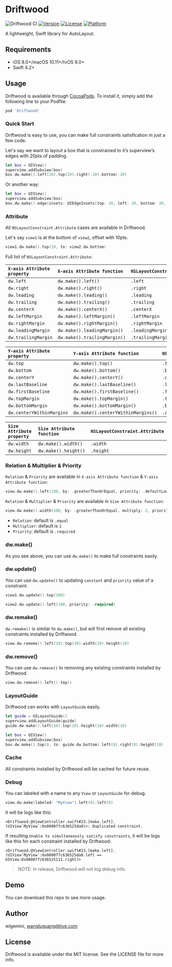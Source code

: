 # Driftwood
![Driftwood CI](https://github.com/wlgemini/Driftwood/workflows/Driftwood%20CI/badge.svg)
[![Version](https://img.shields.io/cocoapods/v/Driftwood.svg?style=flat)](https://cocoapods.org/pods/Driftwood)
[![License](https://img.shields.io/cocoapods/l/Driftwood.svg?style=flat)](https://cocoapods.org/pods/Driftwood)
[![Platform](https://img.shields.io/cocoapods/p/Driftwood.svg?style=flat)](https://cocoapods.org/pods/Driftwood)

A lightweight, Swift library for AutoLayout.

## Requirements

- iOS 8.0+/macOS 10.11+/tvOS 9.0+
- Swift 4.2+

## Usage

Driftwood is available through [CocoaPods](https://cocoapods.org). To install it, simply add the following line to your Podfile:

```ruby
pod 'Driftwood'
```

### Quick Start

Driftwood is easy to use, you can make full constraints satisfication in just a few code.

Let's say we want to layout a box that is constrained to it’s superview’s edges with 20pts of padding.

```swift
let box = UIView()
superview.addSubview(box)
box.dw.make().left(20).top(20).right(-20).bottom(-20)
```
Or another way:

```swift
let box = UIView()
superview.addSubview(box)
box.dw.make().edge(insets: UIEdgeInsets(top: 20, left: 20, bottom: 20, right: 20))
```

### Attribute

All `NSLayoutConstraint.Attribute` cases are available in Driftwood.

Let's say `view1` is at the bottom of `view2`, offset with 10pts.

```swift
view1.dw.make().top(10, to: view2.dw.bottom)
```

Full list of `NSLayoutConstraint.Attribute`:

| `X-axis Attribute property` | `X-axis Attribute function`  | `NSLayoutConstraint.Attribute` |
| :-------------------------- | :--------------------------- | :----------------------------- |
| `dw.left`                   | `dw.make().left()`           | `.left`                        |
| `dw.right`                  | `dw.make().right()`          | `.right`                       |
| `dw.leading`                | `dw.make().leading()`        | `.leading`                     |
| `dw.trailing`               | `dw.make().trailing()`       | `.trailing`                    |
| `dw.centerX`                | `dw.make().centerX()`        | `.centerX`                     |
| `dw.leftMargin`             | `dw.make().leftMargin()`     | `.leftMargin`                  |
| `dw.rightMargin`            | `dw.make().rightMargin()`    | `.rightMargin`                 |
| `dw.leadingMargin`          | `dw.make().leadingMargin()`  | `.leadingMargin`               |
| `dw.trailingMargin`         | `dw.make().trailingMargin()` | `.trailingMargin`              |

| `Y-axis Attribute property` | `Y-axis Attribute function`        | `NSLayoutConstraint.Attribute` |
| :-------------------------- | :--------------------------------- | :----------------------------- |
| `dw.top`                    | `dw.make().top()`                  | `.top`                         |
| `dw.bottom`                 | `dw.make().bottom()`               | `.bottom`                      |
| `dw.centerY`                | `dw.make().centerY()`              | `.centerY`                     |
| `dw.lastBaseline`           | `dw.make().lastBaseline()`         | `.lastBaseline`                |
| `dw.firstBaseline`          | `dw.make().firstBaseline()`        | `.firstBaseline`               |
| `dw.topMargin`              | `dw.make().topMargin()`            | `.topMargin`                   |
| `dw.bottomMargin`           | `dw.make().bottomMargin()`         | `.bottomMargin`                |
| `dw.centerYWithinMargins`   | `dw.make().centerYWithinMargins()` | `.centerYWithinMargins`        |

| `Size Attribute property` | `Size Attribute function` | `NSLayoutConstraint.Attribute` |
| :------------------------ | :------------------------ | :----------------------------- |
| `dw.width`                | `dw.make().width()`       | `.width`                       |
| `dw.height`               | `dw.make().height()`      | `.height`                      |

### Relation & Multiplier & Priority

`Relation` & `Priority` are available in `X-axis Attribute function` & `Y-axis Attribute function`:

```swift
view.dw.make().left(100, by: .greaterThanOrEqual, priority: .defaultLow)
```

`Relation` & `Multiplier` & `Priority` are available in `Size Attribute function`:

```swift
view.dw.make().width(100, by: .greaterThanOrEqual, multiply: 2, priority: .required)
```

-   `Relation`: default is `.equal`
-   `Multiplier`: default is `1`
-   `Priority`: default is `.required`

### dw.make()

As you see above, you can use `dw.make()` to make full constraints easily.

### dw.update()

You can use `dw.update()` to updating `constant` and `priority` value of a constraint.
```swift
view1.dw.update().top(200)

view2.dw.update().left(100, priority: .required)
```

### dw.remake()

`dw.remake()` is similar to `dw.make()`, but will first remove all existing constraints installed by Driftwood.

```swift
view.dw.remake().left(20).top(30).width(20).height(10)
```

### dw.remove()

You can use `dw.remove()` to removing any existing constraints installed by Driftwood.
```swift
view.dw.remove().left().top()
```

### LayoutGuide

Driftwood can works with `LayoutGuide` easily.
```swift 
let guide = UILayoutGuide()
superview.addLayoutGuide(guide)
guide.dw.make().left(10).top(10).height(10).width(10)

let box = UIView()
superview.addSubview(box)
box.dw.make().top(0, to: guide.dw.bottom).left(0).right(0).height(10)
```

### Cache

All constraints installed by Driftwood will be cached for future reuse.

### Debug

You can labeled with a name to any `View` or `LayoutGuide` for debug.

```swift
view.dw.make(labeled: "MyView").left(0).left(0)
```

It will be logs like this:

```
<Driftwood.@ViewController.swift#23.[make.left].(UIView`MyView`:0x00007fc636525da0)>: Duplicated constraint.
```

If resulting `Unable to simultaneously satisfy constraints`, it will be logs like this for each constraint installed by Driftwood:

```
<Driftwood.@ViewController.swift#23.[make.left].(UIView`MyView`:0x00007fc636525da0.left == UIView:0x00007fc636525111.right)>
```

> NOTE: In release, Driftwood will not log debug info.

## Demo

You can download this repo to see more usage.

## Author

wlgemini, wangluguang@live.com

## License

Driftwood is available under the MIT license. See the LICENSE file for more info.
